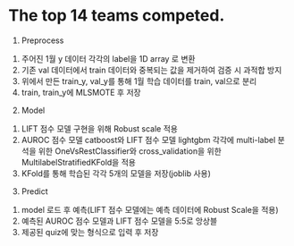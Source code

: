 # The top 14 teams competed.
1. Preprocess
  1) 주어진 1월 y 데이터 각각의 label을 1D array 로 변환
  2) 기존 val 데이터에서 train 데이터와 중복되는 값을 제거하여 검증 시 과적합 방지
  3) 위에서 만든 train_y, val_y를 통해 1월 학습 데이터를 train, val으로 분리
  4) train, train_y에 MLSMOTE 후 저장

2. Model
  1) LIFT 점수 모델 구현을 위해 Robust scale 적용
  2) AUROC 점수 모델 catboost와 LIFT 점수 모델 lightgbm 각각에 multi-label 분석을 위한 OneVsRestClassifier와
     cross_validation을 위한 MultilabelStratifiedKFold을 적용
  3) KFold를 통해 학습된 각각 5개의 모델을 저장(joblib 사용)

3. Predict
  1) model 로드 후 예측(LIFT 점수 모델에는 예측 데이터에 Robust Scale을 적용)
  2) 예측된 AUROC 점수 모델과 LIFT 점수 모델을 5:5로 앙상블
  3) 제공된 quiz에 맞는 형식으로 입력 후 저장
